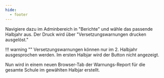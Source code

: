 ```yaml
---
hide:
  - footer
---
```


Navigiere dazu im Adminbereich in "Berichte" und wähle das passende Halbjahr aus.
Der Druck wird über "Versetzungswarnungen drucken ausgelöst."

!!! warning ""
    Versetzungswarnungen können nur im 2. Halbjahr ausgesprochen werden. Im ersten Halbjar wird der Button nicht angezeigt.

Nun wird in einem neuen Browser-Tab der Warnungs-Report für die gesamte Schule im gewählten Halbjar erstellt. 